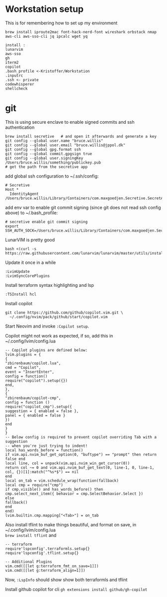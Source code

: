 # Workstation setup
This is for remembering how to set up my environment

`brew install iproute2mac font-hack-nerd-font wireshark orbstack nmap aws-cli aws-sso-cli jq ipcalc wget yq`

```
install :
lunarvim
aws-sso
gh
iterm2
copilot
.bash_profile <-Kristoffer/Workstation
.inputrc
.ssh <- private
codewhisperer
shellcheck
```

# git
This is using secure enclave to enable signed commits and ssh authentication
```
brew install secretive   # and open it afterwards and generate a key
git config --global user.name "bruce.willis"
git config --global user.email "bruce.willis@jppol.dk"
git config --global gpg.format ssh
git config --global commit.gpgsign true
git config --global user.signingKey /Users/bruce.willis/something/publickey.pub
# get the path from the secretive app
```

add global ssh configuration to ~/.ssh/config:
```
# Secretive
Host *
  IdentityAgent /Users/bruce.willis/Library/Containers/com.maxgoedjen.Secretive.SecretAgent/Data/socket.ssh
```

add env var to enable git commit signing (since git does not read ssh config above) to ~/.bash_profile:
```
# secretive enable git commit signing
export SSH_AUTH_SOCK=/Users/bruce.willis/Library/Containers/com.maxgoedjen.Secretive.SecretAgent/Data/socket.ssh
```

LunarVIM is pretty good
```
bash <(curl -s https://raw.githubusercontent.com/lunarvim/lunarvim/master/utils/installer/install.sh)
```
Update it once in a while
```
:LvimUpdate 
:LvimSyncCorePlugins
```
Install terraform syntax highlighting and lsp
```
:TSInstall hcl
```
Install copilot 
```
git clone https://github.com/github/copilot.vim.git \
  ~/.config/nvim/pack/github/start/copilot.vim
```

Start Neovim and invoke ```:Copilot setup```.

Copilot might not work as expected, if so, add this in ~/.config/lvim/config.lua
```
-- Copilot plugins are defined below:
lvim.plugins = {
{
"zbirenbaum/copilot.lua",
cmd = "Copilot",
event = "InsertEnter",
config = function()
require("copilot").setup({})
end,
},
{
"zbirenbaum/copilot-cmp",
config = function ()
require("copilot_cmp").setup({
suggestion = { enabled = false },
panel = { enabled = false }
})
end
}
}
-- Below config is required to prevent copilot overriding Tab with a suggestion
-- when you're just trying to indent!
local has_words_before = function()
if vim.api.nvim_buf_get_option(0, "buftype") == "prompt" then return false end
local line, col = unpack(vim.api.nvim_win_get_cursor(0))
return col ~= 0 and vim.api.nvim_buf_get_text(0, line-1, 0, line-1, col, {})[1]:match("^%s*$") == nil
end
local on_tab = vim.schedule_wrap(function(fallback)
local cmp = require("cmp")
if cmp.visible() and has_words_before() then
cmp.select_next_item({ behavior = cmp.SelectBehavior.Select })
else
fallback()
end
end)
lvim.builtin.cmp.mapping["<Tab>"] = on_tab
```

Also install tflint to make things beautiful, and format on save, in ~/.config/lvim/config.lua      
```brew install tflint```
and
```
-- terraform
require'lspconfig'.terraformls.setup{}
require'lspconfig'.tflint.setup{}

-- Additional Plugins
vim.cmd([[let g:terraform_fmt_on_save=1]])
vim.cmd([[let g:terraform_align=1]])
```

Now, ```:LspInfo``` should show show both terraformls and tflint

Install github copilot for cli
```gh extensions install github/gh-copilot```

